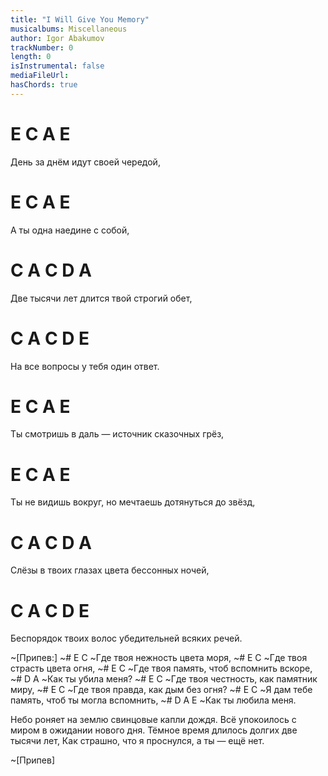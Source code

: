 ```yaml
---
title: "I Will Give You Memory"
musicalbums: Miscellaneous
author: Igor Abakumov
trackNumber: 0
length: 0
isInstrumental: false
mediaFileUrl: 
hasChords: true
---
```


# E        C    A             E
День за днём идут своей чередой,
#   E    C  A           E
А ты одна наедине с собой,
#  C         A    C            D      A
Две тысячи лет длится твой строгий обет,
#     C     A        C   D     E
На все вопросы у тебя один ответ.
#     E         C        A                 E
Ты смотришь в даль — источник сказочных грёз,
#       E         C          A                    E
Ты не видишь вокруг, но мечтаешь дотянуться до звёзд,
#  C               A    C       D        A
Слёзы в твоих глазах цвета бессонных ночей,
#      C             A      C          D       E
Беспорядок твоих волос убедительней всяких речей.

~[Припев:]
~#  E                 C
~Где твоя нежность цвета моря,
~#  E                C
~Где твоя страсть цвета огня,
~#  E                      C
~Где твоя память, чтоб вспомнить вскоре,
~# D              A
~Как ты убила меня?
~#  E                      C
~Где твоя честность, как памятник миру,
~#  E                   C
~Где твоя правда, как дым без огня?
~#   E                     C
~Я дам тебе память, чтоб ты могла вспомнить,
~# D        A      E
~Как ты любила меня.

Небо роняет на землю свинцовые капли дождя.
Всё упокоилось с миром в ожидании нового дня.
Тёмное время длилось долгих две тысячи лет,
Как страшно, что я проснулся, а ты — ещё нет.

~[Припев]

